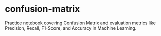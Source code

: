 # confusion-matrix
Practice notebook covering Confusion Matrix and evaluation metrics like Precision, Recall, F1-Score, and Accuracy in Machine Learning.
